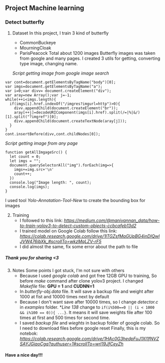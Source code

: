 ## Project Machine learning

### Detect butterfly

1. Dataset
   In this project, I train 3 kind of butterfly

   - CommonBuckeye
   - MourningCloak
   - ParisPeacock
     Total about 1200 images
     Butterfly images was taken from google and many pages.
     I created 3 utils for getting, converting type image, changing name.

   _Script getting image from google image search_

```
var cont=document.getElementsByTagName("body")[0];
var imgs=document.getElementsByTagName("a");
var i=0;var divv= document.createElement("div");
var aray=new Array();var j=-1;
while(++i<imgs.length){
  if(imgs[i].href.indexOf("/imgres?imgurl=http")>0){
    divv.appendChild(document.createElement("br"));
    aray[++j]=decodeURIComponent(imgs[i].href).split(/=|%|&/)[1].split("?imgref")[0];
    divv.appendChild(document.createTextNode(aray[j]));
  }
}
cont.insertBefore(divv,cont.childNodes[0]);
```

_Script getting image from any page_

```
function getAllImgageSrc() {
  let count = 0;
  let imgs = "";
  document.querySelectorAll("img").forEach(img=>{
    imgs+=img.src+'\n'
    count++;
  })
  console.log("Image length: ", count);
  console.log(imgs);
}
```

   I used tool _Yolo-Annotation-Tool-New_ to create the bounding box for images

2. Training
   - I followed to this link: _https://medium.com/@manivannan_data/how-to-train-yolov3-to-detect-custom-objects-ccbcafeb13d2_
   - I trained model on Google Colab follow this link: _https://colab.research.google.com/drive/1lTGZsfMaGUpBG4inDIQwIJVW476ibXk_#scrollTo=wkzMqLZV-rF5_
   - I did almost the same, fix some error about the path to file
##### Thank you for sharing <3

3. Notes
   Some points I got stuck, I'm not sure with others
   - Because I used _google colab_ and got free 12GB GPU to training, So before _make_ command after clone yolov3 project. I changed _Makefile_ file: **GPU = 1** and **CUDNN=1**
   - In _butterfly-obj.data_ file. It will save a backup file and weight after 1000 at fist and 10000 times next by default
   - Because I don't want save after 10000 times, so I change _detector.c_ in _examples_ folder. \*_Line 138_ change to `if(i%500==0 || (i < 1000 && i%100 == 0)){ ...}`. It means it will save weights file after 100 times at first and 500 times for second time.
   - I saved _backup file_ and _wieghts_ in backup folder of google colab. So I need to download files before google reset
Finally, this is my notebok: _https://colab.research.google.com/drive/1HAc0G3hedpFuJ1XI1fNVZSAYJGiaoCgq?authuser=1#scrollTo=wrI19JfCeyZh_

#### Have a nice day!!!
